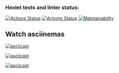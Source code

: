 ### Hexlet tests and linter status:
[![Actions Status](https://github.com/NastyaSinitsyna/frontend-project-46/actions/workflows/hexlet-check.yml/badge.svg)](https://github.com/NastyaSinitsyna/frontend-project-46/actions)
[![Actions Status](https://github.com/NastyaSinitsyna/frontend-project-46/actions/workflows/gendiff.yml/badge.svg)](https://github.com/NastyaSinitsyna/frontend-project-46/actions)
[![Maintainability](https://api.codeclimate.com/v1/badges/4c21a1b4757df2ce62ac/maintainability)](https://codeclimate.com/github/NastyaSinitsyna/frontend-project-46/maintainability)


## Watch asciinemas
[![asciicast](https://asciinema.org/a/uh5qEARJV1lvTtdecnPhbiisD.png)](https://asciinema.org/a/uh5qEARJV1lvTtdecnPhbiisD)

[![asciicast](https://asciinema.org/a/4EAP7M2si3KHqKFOEquhb9ViM.png)](https://asciinema.org/a/4EAP7M2si3KHqKFOEquhb9ViM)

[![asciicast](https://asciinema.org/a/jHd7gpc9hA0363OPf58Ec91ha.png)](https://asciinema.org/a/jHd7gpc9hA0363OPf58Ec91ha)
